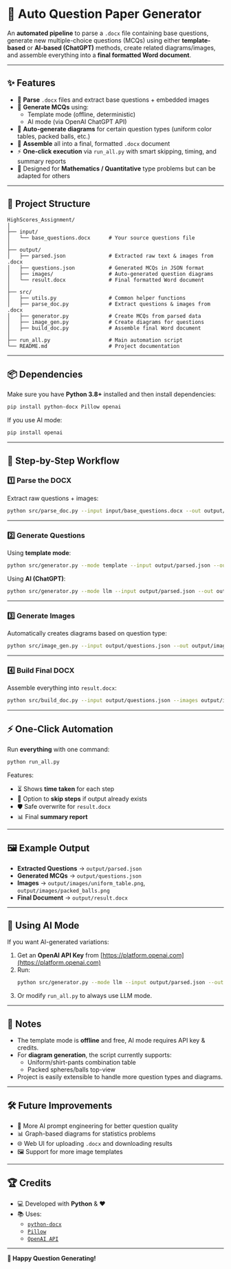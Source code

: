 # 📝 Auto Question Paper Generator

An **automated pipeline** to parse a `.docx` file containing base questions, generate new multiple-choice questions (MCQs) using either **template-based** or **AI-based (ChatGPT)** methods, create related diagrams/images, and assemble everything into a **final formatted Word document**.

---

## ✨ Features
- 📂 **Parse** `.docx` files and extract base questions + embedded images
- 🤖 **Generate MCQs** using:
  - Template mode (offline, deterministic)
  - AI mode (via OpenAI ChatGPT API)
- 🎨 **Auto-generate diagrams** for certain question types (uniform color tables, packed balls, etc.)
- 📄 **Assemble** all into a final, formatted `.docx` document
- ⚡ **One-click execution** via `run_all.py` with smart skipping, timing, and summary reports
- 🎯 Designed for **Mathematics / Quantitative** type problems but can be adapted for others

---

## 📂 Project Structure
```
HighScores_Assignment/
│
├── input/
│   └── base_questions.docx      # Your source questions file
│
├── output/
│   ├── parsed.json              # Extracted raw text & images from .docx
│   ├── questions.json           # Generated MCQs in JSON format
│   ├── images/                  # Auto-generated question diagrams
│   └── result.docx              # Final formatted Word document
│
├── src/
│   ├── utils.py                 # Common helper functions
│   ├── parse_doc.py             # Extract questions & images from .docx
│   ├── generator.py             # Create MCQs from parsed data
│   ├── image_gen.py             # Create diagrams for questions
│   ├── build_doc.py             # Assemble final Word document
│
├── run_all.py                   # Main automation script
└── README.md                    # Project documentation
```

---

## 📦 Dependencies
Make sure you have **Python 3.8+** installed and then install dependencies:

```bash
pip install python-docx Pillow openai
```

If you use AI mode:
```bash
pip install openai
```

---

## 🚀 Step-by-Step Workflow

### **1️⃣ Parse the DOCX**
Extract raw questions + images:
```bash
python src/parse_doc.py --input input/base_questions.docx --out output/parsed.json
```

---

### **2️⃣ Generate Questions**
Using **template mode**:
```bash
python src/generator.py --mode template --input output/parsed.json --out output/questions.json
```

Using **AI (ChatGPT)**:
```bash
python src/generator.py --mode llm --input output/parsed.json --out output/questions.json --openai_key YOUR_API_KEY
```

---

### **3️⃣ Generate Images**
Automatically creates diagrams based on question type:
```bash
python src/image_gen.py --input output/questions.json --out output/images
```

---

### **4️⃣ Build Final DOCX**
Assemble everything into `result.docx`:
```bash
python src/build_doc.py --input output/questions.json --images output/images --out output/result.docx
```

---

## ⚡ One-Click Automation
Run **everything** with one command:
```bash
python run_all.py
```
Features:
- ⏳ Shows **time taken** for each step
- 🔄 Option to **skip steps** if output already exists
- 🛡 Safe overwrite for `result.docx`
- 📊 Final **summary report**

---

## 🖼 Example Output
- **Extracted Questions** → `output/parsed.json`
- **Generated MCQs** → `output/questions.json`
- **Images** → `output/images/uniform_table.png`, `output/images/packed_balls.png`
- **Final Document** → `output/result.docx`

---

## 🔑 Using AI Mode
If you want AI-generated variations:
1. Get an **OpenAI API Key** from [https://platform.openai.com](https://platform.openai.com)
2. Run:
   ```bash
   python src/generator.py --mode llm --input output/parsed.json --out output/questions.json --openai_key YOUR_API_KEY
   ```
3. Or modify `run_all.py` to always use LLM mode.

---

## 📌 Notes
- The template mode is **offline** and free, AI mode requires API key & credits.
- For **diagram generation**, the script currently supports:
  - Uniform/shirt-pants combination table
  - Packed spheres/balls top-view
- Project is easily extensible to handle more question types and diagrams.

---

## 🛠 Future Improvements
- 🧠 More AI prompt engineering for better question quality
- 📊 Graph-based diagrams for statistics problems
- 🌐 Web UI for uploading `.docx` and downloading results
- 🖼 Support for more image templates

---

## 🏆 Credits
- 💻 Developed with **Python** & ❤️
- 📚 Uses:
  - [`python-docx`](https://python-docx.readthedocs.io/)
  - [`Pillow`](https://python-pillow.org/)
  - [`OpenAI API`](https://platform.openai.com/)

---

**🚀 Happy Question Generating!**
